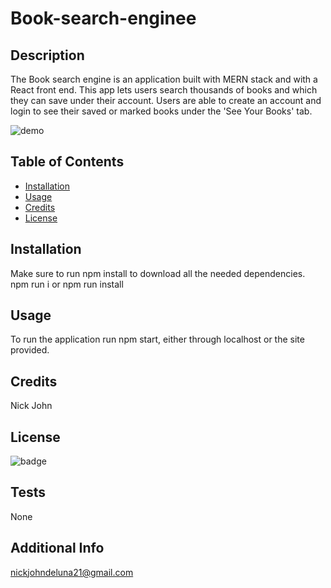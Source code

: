 # Book-search-enginee

## Description

The Book search engine is an application built with MERN stack and with a React front end. This app lets users search thousands of books and which they can save under their account. Users are able to create an account and login to see their saved or marked books under the 'See Your Books' tab.

![demo](https://user-images.githubusercontent.com/81334326/133946990-9ad0a48e-696f-4c59-9b05-9dc4e1768a6b.png)

## Table of Contents

- [Installation](#installation)
- [Usage](#usage)
- [Credits](#credits)
- [License](#license)

## Installation

Make sure to run npm install to download all the needed dependencies.
npm run i or npm run install

## Usage

To run the application run npm start, either through localhost or the site provided.

## Credits

Nick John

## License

![badge](https://img.shields.io/badge/license-mit-brightgreen)

## Tests

None

## Additional Info

nickjohndeluna21@gmail.com
